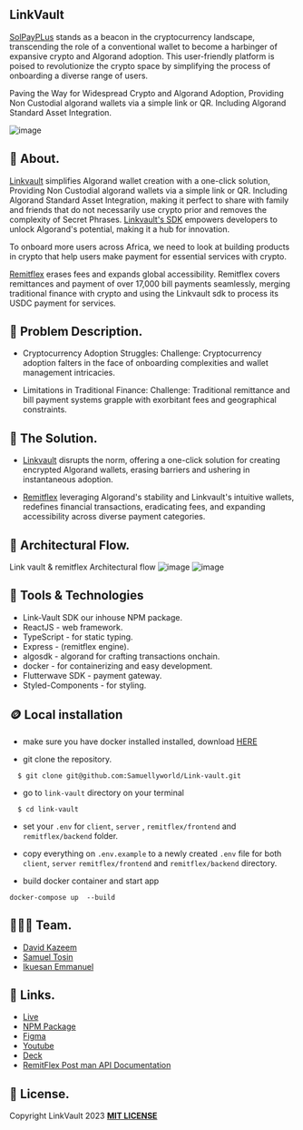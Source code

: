 ## LinkVault

[SolPayPLus](https://linkvault.com.ng/) stands as a beacon in the cryptocurrency landscape, transcending the role of a conventional wallet to become a harbinger of expansive crypto and Algorand adoption. This user-friendly platform is poised to revolutionize the crypto space by simplifying the process of onboarding a diverse range of users.

Paving the Way for Widespread Crypto and Algorand Adoption, Providing Non Custodial algorand wallets via a simple link or QR. Including Algorand Standard Asset Integration.

![image](https://i.postimg.cc/9ftVHJZx/1.jpg)

## 🎉 About.

[Linkvault](https://linkvault.com.ng) simplifies Algorand wallet creation with a one-click solution, Providing Non Custodial algorand wallets via a simple link or QR. Including Algorand Standard Asset Integration, making it perfect to share with family and friends that do not necessarily use crypto prior and removes the complexity of Secret Phrases. [Linkvault's SDK](https://www.npmjs.com/package/link-vault) empowers developers to unlock Algorand's potential, making it a hub for innovation.

To onboard more users across Africa, we need to look at building products in crypto that help users make payment for essential services with crypto.

[Remitflex](https://remitflex.com) erases fees and expands global accessibility. Remitflex covers remittances and payment of over 17,000 bill payments seamlessly, merging traditional finance with crypto and using the Linkvault sdk to process its USDC payment for services.

## 💫 Problem Description.

- Cryptocurrency Adoption Struggles:
  Challenge: Cryptocurrency adoption falters in the face of onboarding complexities and wallet management intricacies.

- Limitations in Traditional Finance:
  Challenge: Traditional remittance and bill payment systems grapple with exorbitant fees and geographical constraints.

## 🚀 The Solution.

- [Linkvault](https://linkvault.com.ng) disrupts the norm, offering a one-click solution for creating encrypted Algorand wallets, erasing barriers and ushering in instantaneous adoption.

- [Remitflex](https://remitflex.com) leveraging Algorand's stability and Linkvault's intuitive wallets, redefines financial transactions, eradicating fees, and expanding accessibility across diverse payment categories.

## 🔄 Architectural Flow.

Link vault & remitflex Architectural flow
![image](https://i.postimg.cc/2SR0npYn/Blank-diagram-1.jpg)
![image](https://i.postimg.cc/gjrHPtX8/Blank-diagram.jpg)

## 🤖 Tools & Technologies

- Link-Vault SDK our inhouse NPM package.
- ReactJS - web framework.
- TypeScript - for static typing.
- Express - (remitflex engine).
- algosdk - algorand for crafting transactions onchain.
- docker - for containerizing and easy development.
- Flutterwave SDK - payment gateway.
- Styled-Components - for styling.

## 🪙 Local installation

- make sure you have docker installed installed, download [HERE](https://www.docker.com/products/docker-desktop/)

* git clone the repository.

```
  $ git clone git@github.com:Samuellyworld/Link-vault.git
```

- go to `link-vault` directory on your terminal

```
  $ cd link-vault
```

- set your `.env` for `client`, `server` , `remitflex/frontend` and `remitflex/backend` folder.

* copy everything on `.env.example` to a newly created `.env` file for both `client`, `server` `remitflex/frontend` and `remitflex/backend` directory.

- build docker container and start app

```
docker-compose up  --build
```

## 👨🏼‍🍳 Team.

- [David Kazeem](https://github.com/davonjagah)
- [Samuel Tosin](https://github.com/Samuellyworld)
- [Ikuesan Emmanuel](https://ng.linkedin.com/in/ikuesan-emmanuel-7b312b165)

## 🔗 Links.

- [Live](https://linkvault.com.ng/)
- [NPM Package](https://www.npmjs.com/package/link-vault)
- [Figma](https://www.figma.com/file/RayAw3ELTPhG1gYUzYeB9Z/LinkVault-%26-Remit-Flex?type=design&node-id=0-1&mode=design&t=zdH2M2YPHB8CK0Bp-0)
- [Youtube](https://www.youtube.com/watch?v=y_CYJotFLYM)
- [Deck](https://drive.google.com/file/d/1xsRDn525CR-bs2bUAaGg86YVk0UCX5Mh/view)
- [RemitFlex Post man API Documentation](https://documenter.getpostman.com/view/9070802/2s9YXmWzwh)

## 🪪 License.

Copyright LinkVault 2023 [**MIT LICENSE**](/LICENSE)
